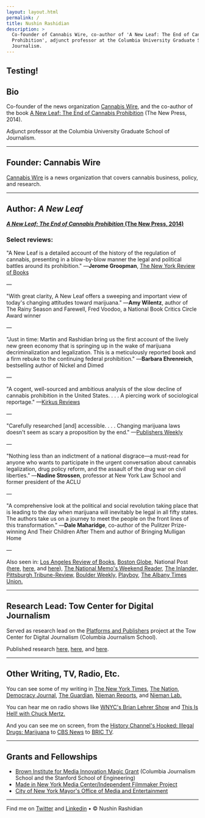 ```yaml
---
layout: layout.html
permalink: /
title: Nushin Rashidian
description: >
  Co-founder of Cannabis Wire, co-author of 'A New Leaf: The End of Cannabis
  Prohibition', adjunct professor at the Columbia University Graduate School of
  Journalism.
---
```

## Testing!

## Bio

Co-founder of the news organization [Cannabis Wire](http://cannabiswire.com/), and the co-author of the book [A New Leaf: The End of Cannabis Prohibition](https://cannabiswire.com/book-a-new-leaf) (The New Press, 2014).

Adjunct professor at the Columbia University Graduate School of Journalism.

- - -

## Founder: Cannabis Wire

[Cannabis Wire](http://cannabiswire.com/) is a news organization that covers cannabis business, policy, and research.

- - -

## Author: *A New Leaf*

[***A New Leaf: The End of Cannabis Prohibition*** **(The New Press, 2014)**](https://thenewpress.com/books/new-leaf)

### Select reviews:

"A New Leaf is a detailed account of the history of the regulation of cannabis, presenting in a blow-by-blow manner the legal and political battles around its prohibition."
—**Jerome Groopman**, [The New York Review of Books](http://www.nybooks.com/articles/archives/2014/feb/20/marijuana-high-and-low/?insrc=hpss)

—

"With great clarity, A New Leaf offers a sweeping and important view of today's changing attitudes toward marijuana."
—**Amy Wilentz**, author of The Rainy Season and Farewell, Fred Voodoo, a National Book Critics Circle Award winner

—

"Just in time: Martin and Rashidian bring us the first account of the lively new green economy that is springing up in the wake of marijuana decriminalization and legalization. This is a meticulously reported book and a firm rebuke to the continuing federal prohibition."
—**Barbara Ehrenreich**, bestselling author of Nickel and Dimed

—

"A cogent, well-sourced and ambitious analysis of the slow decline of cannabis prohibition in the United States. . . . A piercing work of sociological reportage."
—[Kirkus Reviews](https://www.kirkusreviews.com/book-reviews/alyson-martin/a-new-leaf/)

—

"Carefully researched \[and] accessible. . . . Changing marijuana laws doesn't seem as scary a proposition by the end."
—[Publishers Weekly](https://www.publishersweekly.com/978-1-59558-920-0)

—

"Nothing less than an indictment of a national disgrace—a must-read for anyone who wants to participate in the urgent conversation about cannabis legalization, drug policy reform, and the assault of the drug war on civil liberties."
—**Nadine Strossen**, professor at New York Law School and former president of the ACLU

—

"A comprehensive look at the political and social revolution taking place that is leading to the day when marijuana will inevitably be legal in all fifty states. The authors take us on a journey to meet the people on the front lines of this transformation."
—**Dale Maharidge**, co-author of the Pulitzer Prize-winning And Their Children After Them and author of Bringing Mulligan Home

—

Also seen in: [Los Angeles Review of Books](http://lareviewofbooks.org/article/marijuana-gets-green-light/), [Boston Globe](http://www.bostonglobe.com/arts/2014/09/13/seven-books-marijuana/kc77BH4kOCvXcmyYlXumQK/story.html), National Post ([here](http://fullcomment.nationalpost.com/2014/04/02/martin-rashidian-another-prohibition-ends/), [here](http://fullcomment.nationalpost.com/2014/04/03/martin-rashidian-little-green-pill/), and [here](http://fullcomment.nationalpost.com/2014/04/04/martin-rashidian-the-drug-war-begins/)), [The National Memo's Weekend Reader](http://www.nationalmemo.com/weekend-reader-new-leaf-end-cannabis-prohibition/), [The Inlander,](http://www.inlander.com/spokane/for-your-consideration/Content?oid=2266194) [Pittsburgh Tribune-Review,](http://triblive.com/opinion/pagebooks/6146500-74/gold-history-money#axzz33gNqPlwC) [Boulder Weekly,](http://www.boulderweekly.com/features/weed-between-the-lines/a-new-leaf-chronicles-the-demise-of-prohibition/) [Playboy](http://playboysfw.kinja.com/what-rick-james-taught-me-about-drugs-1526122633), [The Albany Times Union.](http://www.timesunion.com/living/article/Witnesses-to-a-cannabis-shift-5193845.php)

- - -

## Research Lead: Tow Center for Digital Journalism

Served as research lead on the [Platforms and Publishers](https://towcenter.org/#/type/research/category/platforms-publishers) project at the Tow Center for Digital Journalism (Columbia Journalism School).

Published research [here,](https://www.cjr.org/tow_center_reports/platforms-and-publishers-end-of-an-era.php) [here](https://www.cjr.org/tow_center_reports/the-platform-press-at-the-heart-of-journalism.php), and [here](https://www.cjr.org/author/nushin-rashidian).

- - -

## Other Writing, TV, Radio, Etc.

You can see some of my writing in [The New York Times](https://newoldage.blogs.nytimes.com/author/nushin-rashidian/), [The Nation,](https://www.thenation.com/authors/nushin-rashidian/) [Democracy Journal](http://democracyjournal.org/author/nushin-rashidian/), [The Guardian](https://www.theguardian.com/profile/nushin-rashidian), [Nieman Reports](http://niemanreports.org/authors/nushin-rashidian/), and [Nieman Lab.](http://www.niemanlab.org/author/nrashidian/)

You can hear me on radio shows like [WNYC's Brian Lehrer Show](http://www.wnyc.org/story/road-legalized-marijuana/) and [This Is Hell! with Chuck Mertz.](http://thisishell.net/shows/785/#MartinRashidian)

And you can see me on screen, from the [History Channel's Hooked: Illegal Drugs: Marijuana](https://www.youtube.com/watch?v=rW0HQcbFvIE&feature=youtu.be) to [CBS News](https://www.cbsnews.com/video/justice-department-marijuana-policy-nushin-rashidian-cannabis-wire/) to [BRIC TV](https://www.youtube.com/watch?v=so6FkhwaJEE).

- - -

## Grants and Fellowships

* [Brown Institute for Media Innovation Magic Grant](http://brown.columbia.edu/) (Columbia Journalism School and the Stanford School of Engineering)
* [Made in New York Media Center/Independent Filmmaker Project](http://nymediacenter.com/)
* [City of New York Mayor's Office of Media and Entertainment](http://nymediacenter.com/2015/11/congratulations-to-the-made-in-ny-grantees-and-fellows/)

- - -

Find me on [Twitter](https://twitter.com/nushinrashidian) and [Linkedin](https://www.linkedin.com/in/nushinrashidian/) • © Nushin Rashidian
